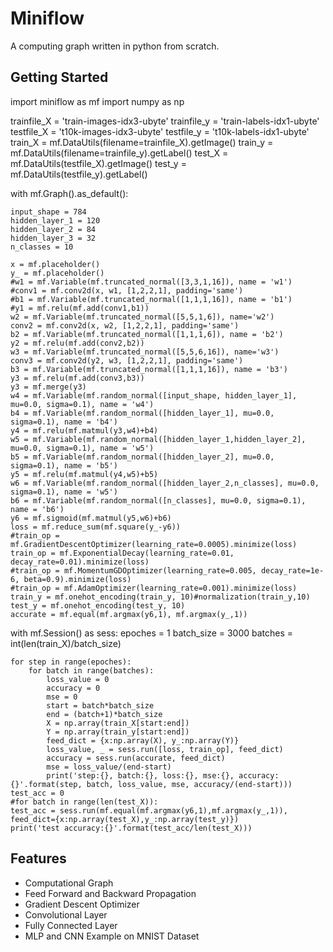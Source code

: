 # Miniflow

A computing graph written in python from scratch.

## Getting Started

import miniflow as mf
import numpy as np

trainfile_X = 'train-images-idx3-ubyte'
trainfile_y = 'train-labels-idx1-ubyte'
testfile_X = 't10k-images-idx3-ubyte'
testfile_y = 't10k-labels-idx1-ubyte'
train_X = mf.DataUtils(filename=trainfile_X).getImage()
train_y = mf.DataUtils(filename=trainfile_y).getLabel()
test_X = mf.DataUtils(testfile_X).getImage()
test_y = mf.DataUtils(testfile_y).getLabel()

with mf.Graph().as_default():

    input_shape = 784
    hidden_layer_1 = 120
    hidden_layer_2 = 84
    hidden_layer_3 = 32
    n_classes = 10

    x = mf.placeholder()
    y_ = mf.placeholder()
    #w1 = mf.Variable(mf.truncated_normal([3,3,1,16]), name = 'w1')
    #conv1 = mf.conv2d(x, w1, [1,2,2,1], padding='same')
    #b1 = mf.Variable(mf.truncated_normal([1,1,1,16]), name = 'b1')
    #y1 = mf.relu(mf.add(conv1,b1))
    w2 = mf.Variable(mf.truncated_normal([5,5,1,6]), name='w2')
    conv2 = mf.conv2d(x, w2, [1,2,2,1], padding='same')
    b2 = mf.Variable(mf.truncated_normal([1,1,1,6]), name = 'b2')
    y2 = mf.relu(mf.add(conv2,b2))
    w3 = mf.Variable(mf.truncated_normal([5,5,6,16]), name='w3')
    conv3 = mf.conv2d(y2, w3, [1,2,2,1], padding='same')
    b3 = mf.Variable(mf.truncated_normal([1,1,1,16]), name = 'b3')
    y3 = mf.relu(mf.add(conv3,b3))
    y3 = mf.merge(y3)
    w4 = mf.Variable(mf.random_normal([input_shape, hidden_layer_1], mu=0.0, sigma=0.1), name = 'w4')
    b4 = mf.Variable(mf.random_normal([hidden_layer_1], mu=0.0, sigma=0.1), name = 'b4')
    y4 = mf.relu(mf.matmul(y3,w4)+b4)
    w5 = mf.Variable(mf.random_normal([hidden_layer_1,hidden_layer_2], mu=0.0, sigma=0.1), name = 'w5')
    b5 = mf.Variable(mf.random_normal([hidden_layer_2], mu=0.0, sigma=0.1), name = 'b5')
    y5 = mf.relu(mf.matmul(y4,w5)+b5)
    w6 = mf.Variable(mf.random_normal([hidden_layer_2,n_classes], mu=0.0, sigma=0.1), name = 'w5')
    b6 = mf.Variable(mf.random_normal([n_classes], mu=0.0, sigma=0.1), name = 'b6')
    y6 = mf.sigmoid(mf.matmul(y5,w6)+b6)
    loss = mf.reduce_sum(mf.square(y_-y6))
    #train_op = mf.GradientDescentOptimizer(learning_rate=0.0005).minimize(loss)
    train_op = mf.ExponentialDecay(learning_rate=0.01, decay_rate=0.01).minimize(loss)
    #train_op = mf.MomentumGDOptimizer(learning_rate=0.005, decay_rate=1e-6, beta=0.9).minimize(loss)
    #train_op = mf.AdamOptimizer(learning_rate=0.001).minimize(loss)
    train_y = mf.onehot_encoding(train_y, 10)#normalization(train_y,10)
    test_y = mf.onehot_encoding(test_y, 10)
    accurate = mf.equal(mf.argmax(y6,1), mf.argmax(y_,1))

with mf.Session() as sess:
    epoches = 1
    batch_size = 3000
    batches = int(len(train_X)/batch_size)

    for step in range(epoches):
        for batch in range(batches):
            loss_value = 0
            accuracy = 0
            mse = 0
            start = batch*batch_size
            end = (batch+1)*batch_size
            X = np.array(train_X[start:end])
            Y = np.array(train_y[start:end])
            feed_dict = {x:np.array(X), y_:np.array(Y)}
            loss_value, _ = sess.run([loss, train_op], feed_dict)
            accuracy = sess.run(accurate, feed_dict)
            mse = loss_value/(end-start)
            print('step:{}, batch:{}, loss:{}, mse:{}, accuracy:{}'.format(step, batch, loss_value, mse, accuracy/(end-start)))
    test_acc = 0
    #for batch in range(len(test_X)):
    test_acc = sess.run(mf.equal(mf.argmax(y6,1),mf.argmax(y_,1)), feed_dict={x:np.array(test_X),y_:np.array(test_y)})
    print('test accuracy:{}'.format(test_acc/len(test_X)))

## Features

- Computational Graph
- Feed Forward and Backward Propagation
- Gradient Descent Optimizer
- Convolutional Layer
- Fully Connected Layer
- MLP and CNN Example on MNIST Dataset
